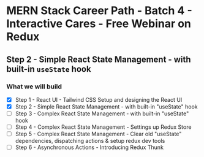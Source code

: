 # MERN Stack Career Path - Batch 4 - Interactive Cares - Free Webinar on Redux

## Step 2 - Simple React State Management - with built-in `useState` hook

### What we will build

-   [x] Step 1 - React UI - Tailwind CSS Setup and designing the React UI
-   [x] Step 2 - Simple React State Management - with built-in "useState" hook
-   [ ] Step 3 - Complex React State Management - with built-in "useState" hook
-   [ ] Step 4 - Complex React State Management - Settings up Redux Store
-   [ ] Step 5 - Complex React State Management - Clear old "useState" dependencies, dispatching actions & setup redux dev tools
-   [ ] Step 6 - Asynchronous Actions - Introducing Redux Thunk
